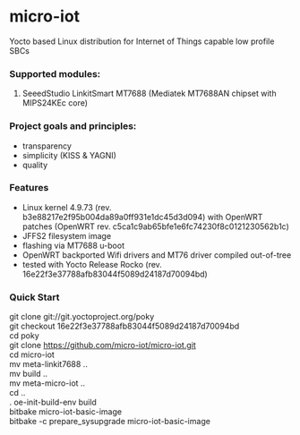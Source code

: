 # micro-iot
Yocto based Linux distribution for Internet of Things capable low profile SBCs

### Supported modules:
1. SeeedStudio LinkitSmart MT7688 (Mediatek MT7688AN chipset with MIPS24KEc core)

### Project goals and principles:
- transparency
- simplicity (KISS & YAGNI)
- quality

### Features
- Linux kernel 4.9.73 (rev. b3e88217e2f95b004da89a0ff931e1dc45d3d094) with OpenWRT patches (OpenWRT rev.
  c5ca1c9ab65bfe1e6fc74230f8c0121230562b1c)
- JFFS2 filesystem image
- flashing via MT7688 u-boot
- OpenWRT backported Wifi drivers and MT76 driver compiled out-of-tree
- tested with Yocto Release Rocko (rev. 16e22f3e37788afb83044f5089d24187d70094bd)

### Quick Start  
git clone git://git.yoctoproject.org/poky  
git checkout 16e22f3e37788afb83044f5089d24187d70094bd  
cd poky  
git clone https://github.com/micro-iot/micro-iot.git  
cd micro-iot  
mv meta-linkit7688 ..  
mv build ..  
mv meta-micro-iot ..  
cd ..  
. oe-init-build-env build  
bitbake micro-iot-basic-image  
bitbake -c prepare_sysupgrade micro-iot-basic-image  
